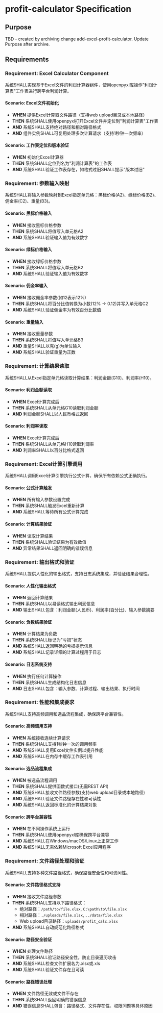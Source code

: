 # profit-calculator Specification

## Purpose
TBD - created by archiving change add-excel-profit-calculator. Update Purpose after archive.
## Requirements
### Requirement: Excel Calculator Component
系统SHALL实现基于Excel文件的利润计算器组件，使用openpyxl库操作"利润计算表"工作表进行跨平台利润计算。

#### Scenario: Excel文件初始化
- **WHEN** 提供Excel计算器文件路径（支持web upload目录或本地路径）
- **THEN** 系统SHALL使用openpyxl打开Excel文件并定位到"利润计算表"工作表
- **AND** 系统SHALL支持绝对路径和相对路径格式
- **AND** 组件实例SHALL可复用处理多次计算请求（支持1秒钟一次频率）

#### Scenario: 工作表定位和版本验证
- **WHEN** 初始化Excel计算器
- **THEN** 系统SHALL定位到名为"利润计算表"的工作表
- **AND** 系统SHALL验证工作表存在，如格式过旧SHALL提示"版本过旧"

### Requirement: 参数输入映射
系统SHALL将输入参数映射到Excel指定单元格：黑标价格(A2)、绿标价格(B2)、佣金率(C2)、重量(B3)。

#### Scenario: 黑标价格输入
- **WHEN** 接收黑标价格参数
- **THEN** 系统SHALL将值写入单元格A2
- **AND** 系统SHALL验证输入值为有效数字

#### Scenario: 绿标价格输入
- **WHEN** 接收绿标价格参数
- **THEN** 系统SHALL将值写入单元格B2
- **AND** 系统SHALL验证输入值为有效数字

#### Scenario: 佣金率输入
- **WHEN** 接收佣金率参数(如12表示12%)
- **THEN** 系统SHALL将百分比值转换为小数(12% -> 0.12)并写入单元格C2
- **AND** 系统SHALL验证佣金率为有效百分比数值

#### Scenario: 重量输入
- **WHEN** 接收重量参数
- **THEN** 系统SHALL将值写入单元格B3
- **AND** 重量SHALL以克(g)为单位输入
- **AND** 系统SHALL验证重量为正数

### Requirement: 计算结果读取
系统SHALL从Excel指定单元格读取计算结果：利润金额(G10)、利润率(H10)。

#### Scenario: 利润金额读取
- **WHEN** Excel计算完成后
- **THEN** 系统SHALL从单元格G10读取利润金额
- **AND** 利润金额SHALL以人民币格式返回

#### Scenario: 利润率读取
- **WHEN** Excel计算完成后
- **THEN** 系统SHALL从单元格H10读取利润率
- **AND** 利润率SHALL以百分比格式返回

### Requirement: Excel计算引擎调用
系统SHALL调用Excel计算引擎执行公式计算，确保所有依赖公式正确执行。

#### Scenario: 公式计算触发
- **WHEN** 所有输入参数设置完成
- **THEN** 系统SHALL触发Excel重新计算
- **AND** 系统SHALL等待所有公式计算完成

#### Scenario: 计算结果验证
- **WHEN** 读取计算结果
- **THEN** 系统SHALL验证结果为有效数值
- **AND** 异常结果SHALL返回明确的错误信息

### Requirement: 输出格式和验证
系统SHALL提供人性化的输出格式，支持日志系统集成，并验证结果合理性。

#### Scenario: 人性化输出格式
- **WHEN** 返回计算结果
- **THEN** 系统SHALL以易读格式输出利润信息
- **AND** 输出SHALL包含：利润金额(人民币)、利润率(百分比)、输入参数摘要

#### Scenario: 负数结果验证
- **WHEN** 计算结果为负数
- **THEN** 系统SHALL标记为"亏损"状态
- **AND** 系统SHALL返回明确的亏损提示信息
- **AND** 系统SHALL记录详细的计算过程用于日志

#### Scenario: 日志系统支持
- **WHEN** 执行任何计算操作
- **THEN** 系统SHALL生成结构化日志信息
- **AND** 日志SHALL包含：输入参数、计算过程、输出结果、执行时间

### Requirement: 性能和集成要求
系统SHALL支持高频调用和选品流程集成，确保跨平台兼容性。

#### Scenario: 高频调用支持
- **WHEN** 系统接收连续计算请求
- **THEN** 系统SHALL支持1秒钟一次的调用频率
- **AND** 系统SHALL复用Excel文件实例以提升性能
- **AND** 系统SHALL在内存中缓存工作表引用

#### Scenario: 选品流程集成
- **WHEN** 被选品流程调用
- **THEN** 系统SHALL提供函数式接口(无需REST API)
- **AND** 系统SHALL接收文件路径参数(支持web upload目录或本地路径)
- **AND** 系统SHALL验证文件路径存在性和可读性
- **AND** 系统SHALL返回标准化的计算结果对象

#### Scenario: 跨平台兼容性
- **WHEN** 在不同操作系统上运行
- **THEN** 系统SHALL使用openpyxl库确保跨平台兼容
- **AND** 系统SHALL在Windows/macOS/Linux上正常工作
- **AND** 系统SHALL无需依赖Microsoft Excel应用程序

### Requirement: 文件路径处理和验证
系统SHALL支持多种文件路径格式，确保路径安全性和可访问性。

#### Scenario: 文件路径格式支持
- **WHEN** 接收文件路径参数
- **THEN** 系统SHALL支持以下路径格式：
  - 绝对路径：`/path/to/file.xlsx`, `C:\path\to\file.xlsx`
  - 相对路径：`./uploads/file.xlsx`, `../data/file.xlsx`
  - Web upload目录路径：`uploads/profit_calc.xlsx`
- **AND** 系统SHALL自动规范化路径格式

#### Scenario: 路径安全验证
- **WHEN** 处理文件路径
- **THEN** 系统SHALL验证路径安全性，防止目录遍历攻击
- **AND** 系统SHALL检查文件扩展名为.xlsx或.xls
- **AND** 系统SHALL验证文件存在且可读

#### Scenario: 路径错误处理
- **WHEN** 文件路径无效或文件不存在
- **THEN** 系统SHALL返回明确的错误信息
- **AND** 错误信息SHALL包含：路径格式、文件存在性、权限问题等具体原因

